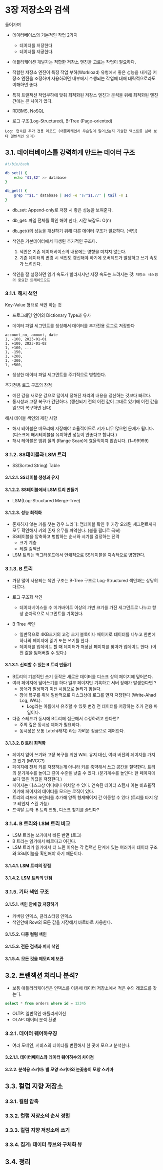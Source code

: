 


# 3장 저장소와 검색

들어가며
- 데이터베이스의 기본적인 작업 2가지
	- 데이터를 저장한다
	- 데이터를 제공한다.

- 애플리케이션 개발자는 적합한 저장소 엔진을 고르는 작업이 필요하다.
- 적합한 저장소 엔진이 특정 작업 부하(Workload) 유형에서 좋은 성능을 내게끔 저장소 엔진을 조정하며 사용하려면 내부에서 수행되는 작업에 대해 대략적으로라도 이해하면 좋다.

- 특히 트랜잭션 작업부하에 맞춰 최적화된 저장소 엔진과 분석을 위해 최적화된 엔진간에는 큰 차이가 있다.

- RDBMS, NoSQL
- 로그 구조(Log-Structured), B-Tree (Page-oriented)

```text
Log: 연속된 추가 전용 레코드 (애플리케인셔 무슨일이 일어났는지 기술한 텍스트를 넘어 보다 일반적인 의미)
```


## 3.1. 데이터베이스를 강력하게 만드는 데이터 구조


```bash
#!/bin/bash

db_set() {
	echo "$1,$2" >> database
}

db_get() {
	grep "^$1," database | sed -e "s/^$1,//" | tail -n 1
}

```

- db_set: Append-only로 저장 시 좋은 성능을 보여준다.
- db_get: 파일 전체를 확인 해야 한다, 시간 복잡도: O(n) 

- db_get()의 성능을 개선하기 위해 다른 데이터 구조가 필요하다. (색인)
- 색인은 기본데이터에서 파생된 추가적인 구조다.
	1. 색인은 기존 데이터베이스의 내용에는 영향을 미치지 않는다.
	2. 기존 데이터의 변경 시 색인도 갱신해야 하기에 오버헤드가 발생하고 쓰기 속도가 느려진다.
- 색인을 잘 설정하면 읽기 속도가 빨라지지만 저장 속도는 느려지는 것: `저장소 시스템의 중요한 트레이드오프`


### 3.1.1. 해시 색인

Key-Value 형태로 색인 하는 것
- 프로그래밍 언어의 Dictionary Type과 유사

- 데이터 파일 세그먼트를 생성해서 데이터를 추가전용 로그로 저장한다
```
account_no, amount, date
1, -100, 2023-01-01
1, +100, 2023-01-02
1, +100, ...
1, -150,
1, +200,
1, -300,
1, +500,
```
- 생성한 데이터 파일 세그먼트를 주기적으로 병합한다.


추가전용 로그 구조의 장점
- 예전 값을 새로운 값으로 덮어서 정해진 자리의 내용을 갱신하는 것보다 빠르다.
- 동시성과 고장 복구가 간단하다. (갱신되기 전의 이전 값이 그대로 있기에 이전 값을 읽으며 복구하면 된다)

해시 테이블 색인의 제한 사항
- 해시 테이블은 메모리에 저장해야 효율적이므로 키가 너무 많으면 문제가 됩니다. (디스크에 해시테이블을 유지하면 성능이 안좋다고 합니다.)
- 해시 테이블은 범위 질의 (Range Scan)에 효율적이지 않습니다. (1~99999)


### 3.1.2. SS테이블과 LSM 트리

- SS(Sorted String) Table

#### 3.1.2.1. SS테이블 생성과 유지

#### 3.1.2.2. SS테이블에서 LSM 트리 만들기

- LSM(Log-Structured Merge-Tree)

#### 3.1.2.3. 성능 최적화

- 존재하지 않는 키를 찾는 경우 느리다: 맴테이블 확인 후 가장 오래된 세그먼트까지 모두 확인해서 키의 존재 유무를 파악한다. (블룸 필터로 극복)
- SS테이블을 압축하고 병합하는 순서와 시기를 결정하는 전략
	- 크기 계층
	- 레벨 컴팩션
- LSM 트리는 백그라운드에서 연쇄적으로 SS테이블을 지속적으로 병합한다.

### 3.1.3. B 트리

- 가장 많이 사용되는 색인 구조는 B-Tree 구조로 Log-Structured 색인과는 상당히 다르다.

- 로그 구조화 색인
	- 데이터베이스를 수 메가바이트 이상의 가변 크기를 가진 세그먼트로 나누고 항상 순차적으로 세그먼트를 기록한다.
- B-Tree 색인
	- 일반적으로 4KB크기의 고정 크기 블록이나 페이지로 데이터를 나누고 한번에 하나의 페이지에 읽기 또는 쓰기를 한다.
	- 데이터를 업데이트 할 때 데이터가 저장된 페이지를 찾아가 업데이트 한다. (이전 값을 잃어버릴 수 있다.)

#### 3.1.3.1. 신뢰할 수 있는 B 트리 만들기

- B트리의 기본적인 쓰기 동작은 새로운 데이터를 디스크 상의 페이지에 덮어쓴다.
- 여러 페이지에 덮어쓰기를 하다 일부 페이지만 기록하고 서버 장애가 발생한다면 ?
	- 장애가 발생하기 이전 시점으로 돌리기 힘들다.
	- 장애 복구를 위해 일반적으로 디스크상에 로그를 먼저 저장한다 (Write-Ahad Log, WAL).
		- Log라는 이름에서 유추할 수 있듯 변경 전 데이터를 저장하는 추가 전용 파일이다.
- 다중 스레드가 동시에 B트리에 접근해서 수정하려고 한다면?
	- 주의 깊은 동시성 제어가 필요하다.
	- 동시성은 보통 Latch(래치) 라는 가벼운 잠금으로 제어한다.

#### 3.1.3.2. B 트리 최적화

- 페이지 엎어 쓰기와 고장 복구를 위한 WAL 유지 대신, 여러 버전의 페이지를 가지고 있기 (MVCC?)
- 페이지에 전체 키를 저장하는게 아니라 키를 축약해서 쓰고 공간을 절약한다. 트리의 분기계수를 높이고 깊이 수준을 낮출 수 있다. (분기계수를 높인다: 한 페이지에 보다 많은 키값을 저장한다.)
- 페이지는 디스크상 어디에나 위치할 수 있다. 연속된 데이터 스캔시 이는 비효율적이기에 페이지의 데이터를 모으는 로직이 있다.
- 트리의 리프에 포인터를 추가해 양쪽 형제페이지 간 이동할 수 있다 (트리를 타지 않고 레인지 스캔 가능)
- 프랙탈 트리: B 트리 변형, 디스크 찾기를 줄인다?


### 3.1.4. B 트리와 LSM 트리 비교

- LSM 트리는 쓰기에서 빠른 반면 (로그)
- B 트리는 읽기에서 빠르다고 여긴다.
- LSM 트리가 읽기에서 더 느린 이유는 각 컴팩션 단계에 있는 여러가지 데이터 구조와 SS테이블을 확인해야 하기 때문이다.

#### 3.1.4.1. LSM 트리의 장점

#### 3.1.4.2. LSM 트리의 단점



### 3.1.5. 기타 색인 구조


#### 3.1.5.1. 색인 안에 값 저장하기

- 커버링 인덱스, 클러스터링 인덱스
- 색인안에 Row의 모든 값을 저장해서 바로바로 사용한다.

#### 3.1.5.2. 다중 컬럼 색인

#### 3.1.5.3. 전문 검색과 퍼지 색인

#### 3.1.5.4. 모든 것을 메모리에 보관

## 3.2. 트랜잭션 처리나 분석?

- 보통 애플리리케이션은 인덱스를 이용해 데이터 저장소에서 적은 수의 레코드를 찾는다.
```sql
select * from orders where id = 12345
```

- OLTP: 일반적인 애플리케이션
- OLAP: 데이터 분석 환경 


### 3.2.1. 데이터 웨어하우징

- 여러 도메인, 서비스의 데이터를 변환해서 한 곳에 모으고 분석한다.

#### 3.2.1.1. 데이터베이스와 데이터 웨어하수의 차이점



#### 3.2.2. 분석용 스키마: 별 모양 스키마와 눈꽃송이 모양 스키마

## 3.3. 컬럼 지향 저장소

### 3.3.1. 컬럼 압축

### 3.3.2. 컬럼 저장소의 순서 정렬

### 3.3.3. 컬럼 지향 저장소에 쓰기

### 3.3.4. 집계: 데이터 큐브와 구체화 뷰

## 3.4. 정리
